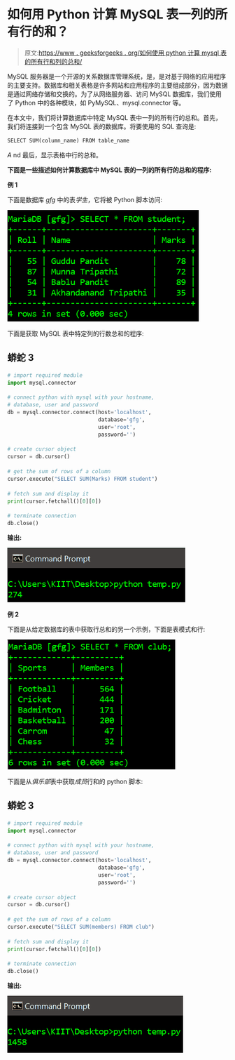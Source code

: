 # 如何用 Python 计算 MySQL 表一列的所有行的和？

> 原文:[https://www . geeksforgeeks . org/如何使用 python 计算 mysql 表的所有行和列的总和/](https://www.geeksforgeeks.org/how-to-compute-the-sum-of-all-rows-of-a-column-of-a-mysql-table-using-python/)

MySQL 服务器是一个开源的关系数据库管理系统，是，是对基于网络的应用程序的主要支持。数据库和相关表格是许多网站和应用程序的主要组成部分，因为数据是通过网络存储和交换的。为了从网络服务器、访问 MySQL 数据库，我们使用了 Python 中的各种模块，如 PyMySQL、mysql.connector 等。

在本文中，我们将计算数据库中特定 MySQL 表中一列的所有行的总和。首先，我们将连接到一个包含 MySQL 表的数据库。将要使用的 SQL 查询是:

```py
SELECT SUM(column_name) FROM table_name
```

*A* nd 最后，显示表格中行的总和。

**下面是一些描述如何计算数据库中 MySQL 表的一列的所有行的总和的程序:**

**例 1**

下面是数据库 *gfg* 中的表*学生*，它将被 Python 脚本访问:

![](img/dc0eeff6b6e5b2590b4e7dfcdc30f8b4.png)

下面是获取 MySQL 表中特定列的行数总和的程序:

## 蟒蛇 3

```py
# import required module
import mysql.connector

# connect python with mysql with your hostname, 
# database, user and password
db = mysql.connector.connect(host='localhost',
                             database='gfg',
                             user='root',
                             password='')

# create cursor object
cursor = db.cursor()

# get the sum of rows of a column
cursor.execute("SELECT SUM(Marks) FROM student")

# fetch sum and display it
print(cursor.fetchall()[0][0])

# terminate connection
db.close()
```

**输出:**

![](img/ddf602eff80bb23a645185b7929d9579.png)

**例 2**

下面是从给定数据库的表中获取行总和的另一个示例，下面是表模式和行:

![](img/15d278c17f31304b4b09a123e618310c.png)

下面是从*俱乐部*表中获取*成员*行和的 python 脚本:

## 蟒蛇 3

```py
# import required module
import mysql.connector

# connect python with mysql with your hostname, 
# database, user and password
db = mysql.connector.connect(host='localhost',
                             database='gfg',
                             user='root',
                             password='')

# create cursor object
cursor = db.cursor()

# get the sum of rows of a column
cursor.execute("SELECT SUM(members) FROM club")

# fetch sum and display it
print(cursor.fetchall()[0][0])

# terminate connection
db.close()
```

**输出:**

![](img/8ff1ec09d5630db7ff34e8921a8c2a79.png)